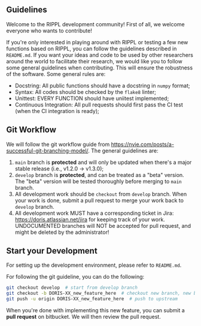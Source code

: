 ## Guidelines

Welcome to the RIPPL development community! First of all, we welcome everyone who wants to contribute!

If you're only interested in playing around with RIPPL or testing a few new functions based on RIPPL, you can follow the guidelines described in `README.md`. If you want your ideas and code to be used by other researchers around the world to facilitate their research, we would like you to follow some general guidelines when contributing. This will ensure the robustness of the software. Some general rules are:

- Docstring: All public functions should have a docstring in `numpy` format;
- Syntax: All codes should be checked by the `flake8` linter;
- Unittest: EVERY FUNCTION should have uniitest implemented;
- Continuous Integration: All pull requests should first pass the CI test (when the CI integration is ready);

## Git Workflow

We will follow the git workflow guide from https://nvie.com/posts/a-successful-git-branching-model/. The general guidelines are:

1. `main` branch is **protected** and will only be updated when there's a major stable release (i.e., v1.2.0 -> v1.3.0);
2. `develop` branch is **protected**, and can be treated as a "beta" version. The "beta" version will be tested thoroughly before merging to `main` branch. 
3. All development work should be `checkout` from `develop` branch. When your work is done, submit a pull request to merge your work back to `develop` branch. 
4. All development work MUST have a corresponding ticket in Jira: https://doris.atlassian.net/jira for keeping track of your work. UNDOCUMENTED branches will NOT be accepted for pull request, and might be deleted by the administrator!

## Start your Development

For setting up the development environment, please refer to `README.md`. 

For following the git guideline, you can do the following:

```bash
git checkout develop  # start from develop branch
git checkout -b DORIS-XX_new_feature_here  # checkout new branch, new branch name must correspond to a jira ticket number
git push -u origin DORIS-XX_new_feature_here  # push to upstream
```

When you're done with implementing this new feature, you can submit a **pull request** on bitbucket. We will then review the pull request. 
